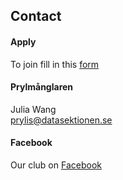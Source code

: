 ## Contact

#### Apply
To join fill in this [form](https://forms.gle/3fiMLBqZUeAGma7c8)

#### Prylmånglaren

Julia Wang</br>
[prylis@datasektionen.se](mailto:prylis@datasektionen.se)

#### Facebook
Our club on [Facebook](https://www.facebook.com/dataprylis)
